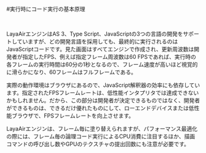 #実行時にコード実行の基本原理

​

LayaAirエンジンはAS 3、Type Script、JavaScriptの3つの言語の開発をサポートしていますが、どの開発言語を採用しても、最終的に実行されるのはJavaScriptコードです。見た画面はすべてエンジンで作成され、更新周波数は開発者が指定したFPS、例えば指定フレーム周波数は60 FPSであれば、実行時の各フレームの実行時間は60分の1秒となるので、フレーム速度が高いほど視覚的に滑らかになり、60フレームはフルフレームである。

実際の動作環境はブラウザにあるので、JavaScript解釈器の効率にも依存しています。指定されたFPSフレームレートは、低性能インタプリタでは達成できないかもしれません。だから、この部分は開発者が決定できるものではなく、開発者ができるものは、できるだけ優れたものにして、ローエンドデバイスまたは低性能ブラウザで、FPSフレームレートを向上させます。

LayaAirエンジンは、フレーム毎に塗り替えられますが、パフォーマンス最適化の際には、フレーム毎の論理コード実行によるCPU消費に注目するほか、描画コマンドの呼び出し数やGPUのテクスチャの提出回数にも注意が必要です。


 

 